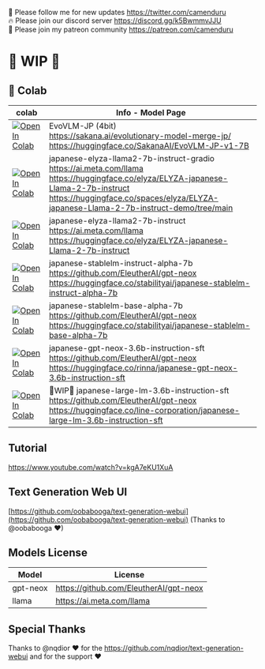 🐣 Please follow me for new updates https://twitter.com/camenduru <br />
🔥 Please join our discord server https://discord.gg/k5BwmmvJJU <br />
🥳 Please join my patreon community https://patreon.com/camenduru <br />

# 🚦 WIP 🚦

## 🦒 Colab
| colab | Info - Model Page
| --- | --- |
[![Open In Colab](https://colab.research.google.com/assets/colab-badge.svg)](https://colab.research.google.com/github/camenduru/japanese-text-generation-webui-colab/blob/main/EvoVLM-JP.ipynb) | EvoVLM-JP (4bit) <br /> https://sakana.ai/evolutionary-model-merge-jp/ <br /> https://huggingface.co/SakanaAI/EvoVLM-JP-v1-7B
[![Open In Colab](https://colab.research.google.com/assets/colab-badge.svg)](https://colab.research.google.com/github/camenduru/japanese-text-generation-webui-colab/blob/main/japanese-elyza-llama2-7b-instruct-gradio.ipynb) | japanese-elyza-llama2-7b-instruct-gradio <br /> https://ai.meta.com/llama <br /> https://huggingface.co/elyza/ELYZA-japanese-Llama-2-7b-instruct <br /> https://huggingface.co/spaces/elyza/ELYZA-japanese-Llama-2-7b-instruct-demo/tree/main
[![Open In Colab](https://colab.research.google.com/assets/colab-badge.svg)](https://colab.research.google.com/github/camenduru/japanese-text-generation-webui-colab/blob/main/japanese-elyza-llama2-7b-instruct.ipynb) | japanese-elyza-llama2-7b-instruct <br /> https://ai.meta.com/llama <br /> https://huggingface.co/elyza/ELYZA-japanese-Llama-2-7b-instruct
[![Open In Colab](https://colab.research.google.com/assets/colab-badge.svg)](https://colab.research.google.com/github/camenduru/japanese-text-generation-webui-colab/blob/main/japanese-stablelm-instruct-alpha-7b.ipynb) | japanese-stablelm-instruct-alpha-7b <br /> https://github.com/EleutherAI/gpt-neox <br /> https://huggingface.co/stabilityai/japanese-stablelm-instruct-alpha-7b
[![Open In Colab](https://colab.research.google.com/assets/colab-badge.svg)](https://colab.research.google.com/github/camenduru/japanese-text-generation-webui-colab/blob/main/japanese-stablelm-base-alpha-7b.ipynb) | japanese-stablelm-base-alpha-7b <br /> https://github.com/EleutherAI/gpt-neox <br /> https://huggingface.co/stabilityai/japanese-stablelm-base-alpha-7b
[![Open In Colab](https://colab.research.google.com/assets/colab-badge.svg)](https://colab.research.google.com/github/camenduru/japanese-text-generation-webui-colab/blob/main/japanese-gpt-neox-3.6b-instruction-sft.ipynb) | japanese-gpt-neox-3.6b-instruction-sft <br /> https://github.com/EleutherAI/gpt-neox <br /> https://huggingface.co/rinna/japanese-gpt-neox-3.6b-instruction-sft
[![Open In Colab](https://colab.research.google.com/assets/colab-badge.svg)](https://colab.research.google.com/github/camenduru/japanese-text-generation-webui-colab/blob/main/japanese-large-lm-3.6b-instruction-sft.ipynb) | 🚦WIP🚦 japanese-large-lm-3.6b-instruction-sft <br /> https://github.com/EleutherAI/gpt-neox <br /> https://huggingface.co/line-corporation/japanese-large-lm-3.6b-instruction-sft

## Tutorial
https://www.youtube.com/watch?v=kgA7eKU1XuA

## Text Generation Web UI
[https://github.com/oobabooga/text-generation-webui](https://github.com/oobabooga/text-generation-webui) (Thanks to @oobabooga ❤)

## Models License
| Model | License
| --- | --- |
gpt-neox | https://github.com/EleutherAI/gpt-neox
llama | https://ai.meta.com/llama

## Special Thanks
Thanks to @nqdior ❤ for the https://github.com/nqdior/text-generation-webui and for the support ❤
